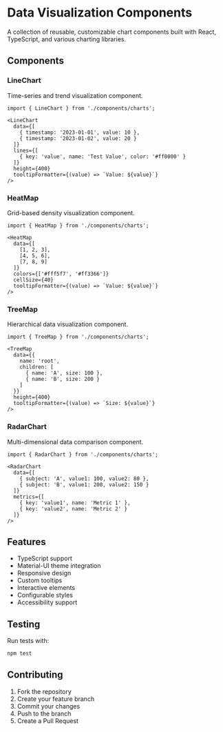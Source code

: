 # Data Visualization Components

A collection of reusable, customizable chart components built with React, TypeScript, and various charting libraries.

## Components

### LineChart
Time-series and trend visualization component.

```tsx
import { LineChart } from './components/charts';

<LineChart
  data={[
    { timestamp: '2023-01-01', value: 10 },
    { timestamp: '2023-01-02', value: 20 }
  ]}
  lines={[
    { key: 'value', name: 'Test Value', color: '#ff0000' }
  ]}
  height={400}
  tooltipFormatter={(value) => `Value: ${value}`}
/>
```

### HeatMap
Grid-based density visualization component.

```tsx
import { HeatMap } from './components/charts';

<HeatMap
  data={[
    [1, 2, 3],
    [4, 5, 6],
    [7, 8, 9]
  ]}
  colors={['#fff5f7', '#ff3366']}
  cellSize={40}
  tooltipFormatter={(value) => `Value: ${value}`}
/>
```

### TreeMap
Hierarchical data visualization component.

```tsx
import { TreeMap } from './components/charts';

<TreeMap
  data={{
    name: 'root',
    children: [
      { name: 'A', size: 100 },
      { name: 'B', size: 200 }
    ]
  }}
  height={400}
  tooltipFormatter={(value) => `Size: ${value}`}
/>
```

### RadarChart
Multi-dimensional data comparison component.

```tsx
import { RadarChart } from './components/charts';

<RadarChart
  data={[
    { subject: 'A', value1: 100, value2: 80 },
    { subject: 'B', value1: 200, value2: 150 }
  ]}
  metrics={[
    { key: 'value1', name: 'Metric 1' },
    { key: 'value2', name: 'Metric 2' }
  ]}
/>
```

## Features

- TypeScript support
- Material-UI theme integration
- Responsive design
- Custom tooltips
- Interactive elements
- Configurable styles
- Accessibility support

## Testing

Run tests with:
```bash
npm test
```

## Contributing

1. Fork the repository
2. Create your feature branch
3. Commit your changes
4. Push to the branch
5. Create a Pull Request
